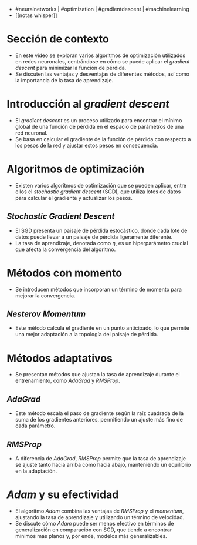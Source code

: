 - #neuralnetworks | #optimization | #gradientdescent | #machinelearning
- [[notas whisper]]

# Sección de contexto
- En este video se exploran varios algoritmos de optimización utilizados en redes neuronales, centrándose en cómo se puede aplicar el *gradient descent* para minimizar la función de pérdida.
- Se discuten las ventajas y desventajas de diferentes métodos, así como la importancia de la tasa de aprendizaje.

# Introducción al *gradient descent*
- El *gradient descent* es un proceso utilizado para encontrar el mínimo global de una función de pérdida en el espacio de parámetros de una red neuronal. 
- Se basa en calcular el gradiente de la función de pérdida con respecto a los pesos de la red y ajustar estos pesos en consecuencia.

# Algoritmos de optimización
- Existen varios algoritmos de optimización que se pueden aplicar, entre ellos el *stochastic gradient descent* (SGD), que utiliza lotes de datos para calcular el gradiente y actualizar los pesos.
## *Stochastic Gradient Descent*
- El SGD presenta un paisaje de pérdida estocástico, donde cada lote de datos puede llevar a un paisaje de pérdida ligeramente diferente.
- La tasa de aprendizaje, denotada como $\eta$, es un hiperparámetro crucial que afecta la convergencia del algoritmo.

# Métodos con momento
- Se introducen métodos que incorporan un término de momento para mejorar la convergencia.
## *Nesterov Momentum*
- Este método calcula el gradiente en un punto anticipado, lo que permite una mejor adaptación a la topología del paisaje de pérdida.

# Métodos adaptativos
- Se presentan métodos que ajustan la tasa de aprendizaje durante el entrenamiento, como *AdaGrad* y *RMSProp*.
## *AdaGrad*
- Este método escala el paso de gradiente según la raíz cuadrada de la suma de los gradientes anteriores, permitiendo un ajuste más fino de cada parámetro.
## *RMSProp*
- A diferencia de *AdaGrad*, *RMSProp* permite que la tasa de aprendizaje se ajuste tanto hacia arriba como hacia abajo, manteniendo un equilibrio en la adaptación.

# *Adam* y su efectividad
- El algoritmo *Adam* combina las ventajas de *RMSProp* y el *momentum*, ajustando la tasa de aprendizaje y utilizando un término de velocidad.
- Se discute cómo *Adam* puede ser menos efectivo en términos de generalización en comparación con SGD, que tiende a encontrar mínimos más planos y, por ende, modelos más generalizables.